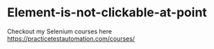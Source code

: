 # Element-is-not-clickable-at-point

Checkout my Selenium courses here https://practicetestautomation.com/courses/